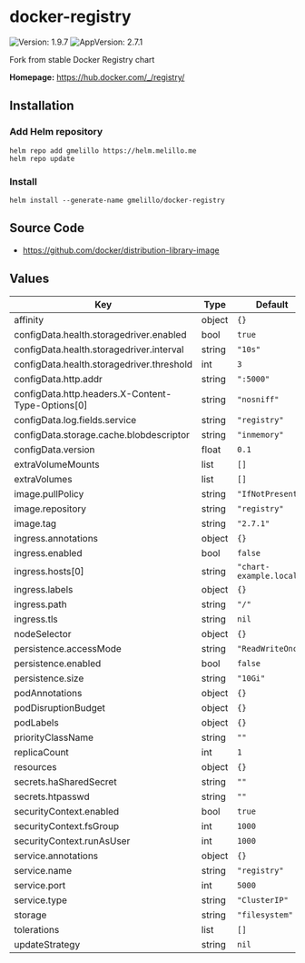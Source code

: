 # docker-registry

![Version: 1.9.7](https://img.shields.io/badge/Version-1.9.7-informational?style=flat-square) ![AppVersion: 2.7.1](https://img.shields.io/badge/AppVersion-2.7.1-informational?style=flat-square)

Fork from stable Docker Registry chart

**Homepage:** <https://hub.docker.com/_/registry/>

## Installation

### Add Helm repository

```shell
helm repo add gmelillo https://helm.melillo.me
helm repo update
```

### Install

```shell
helm install --generate-name gmelillo/docker-registry
```

## Source Code

* <https://github.com/docker/distribution-library-image>

## Values

| Key | Type | Default | Description |
|-----|------|---------|-------------|
| affinity | object | `{}` |  |
| configData.health.storagedriver.enabled | bool | `true` |  |
| configData.health.storagedriver.interval | string | `"10s"` |  |
| configData.health.storagedriver.threshold | int | `3` |  |
| configData.http.addr | string | `":5000"` |  |
| configData.http.headers.X-Content-Type-Options[0] | string | `"nosniff"` |  |
| configData.log.fields.service | string | `"registry"` |  |
| configData.storage.cache.blobdescriptor | string | `"inmemory"` |  |
| configData.version | float | `0.1` |  |
| extraVolumeMounts | list | `[]` |  |
| extraVolumes | list | `[]` |  |
| image.pullPolicy | string | `"IfNotPresent"` |  |
| image.repository | string | `"registry"` |  |
| image.tag | string | `"2.7.1"` |  |
| ingress.annotations | object | `{}` |  |
| ingress.enabled | bool | `false` |  |
| ingress.hosts[0] | string | `"chart-example.local"` |  |
| ingress.labels | object | `{}` |  |
| ingress.path | string | `"/"` |  |
| ingress.tls | string | `nil` |  |
| nodeSelector | object | `{}` |  |
| persistence.accessMode | string | `"ReadWriteOnce"` |  |
| persistence.enabled | bool | `false` |  |
| persistence.size | string | `"10Gi"` |  |
| podAnnotations | object | `{}` |  |
| podDisruptionBudget | object | `{}` |  |
| podLabels | object | `{}` |  |
| priorityClassName | string | `""` |  |
| replicaCount | int | `1` |  |
| resources | object | `{}` |  |
| secrets.haSharedSecret | string | `""` |  |
| secrets.htpasswd | string | `""` |  |
| securityContext.enabled | bool | `true` |  |
| securityContext.fsGroup | int | `1000` |  |
| securityContext.runAsUser | int | `1000` |  |
| service.annotations | object | `{}` |  |
| service.name | string | `"registry"` |  |
| service.port | int | `5000` |  |
| service.type | string | `"ClusterIP"` |  |
| storage | string | `"filesystem"` |  |
| tolerations | list | `[]` |  |
| updateStrategy | string | `nil` |  |